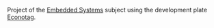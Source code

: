 Project of the [Embedded Systems](https://grados.ugr.es/informatica/pages/infoacademica/guias_docentes/curso_actual/cuarto/ingenieriadecomputadores/sistemas-empotrados/!) subject using the development plate [Econotag](https://github.com/cetic/6lbr/wiki/Econotag-Configuration).
